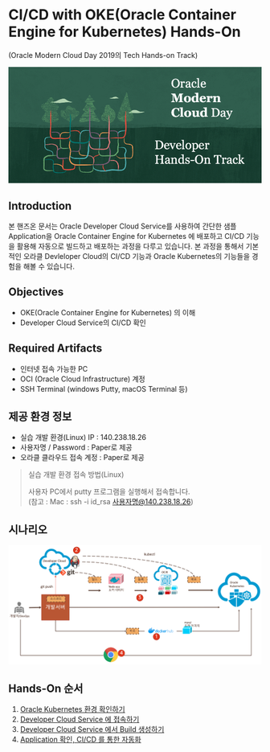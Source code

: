 # CI/CD with OKE(Oracle Container Engine for Kubernetes) Hands-On
 (Oracle Modern Cloud Day 2019의 Tech Hands-on Track)

![](images/header_redwood_3.png)
 
## Introduction
본 핸즈온 문서는 Oracle Developer Cloud Service를 사용하여 간단한 샘플 Application을 Oracle Container Engine for Kubernetes 에 배포하고 CI/CD 기능을 활용해 자동으로 빌드하고 배포하는 과정을 다루고 있습니다. 본 과정을 통해서 기본적인 오라클 Devleloper Cloud의 CI/CD 기능과 Oracle Kubernetes의 기능들을 경험을 해볼 수 있습니다.

## Objectives
* OKE(Oracle Container Engine for Kubernetes) 의 이해
* Developer Cloud Service의 CI/CD 확인

## Required Artifacts
* 인터넷 접속 가능한 PC
* OCI (Oracle Cloud Infrastructure) 계정
* SSH Terminal (windows Putty, macOS Terminal 등)

## 제공 환경 정보
* 실습 개발 환경(Linux) IP : 140.238.18.26
* 사용자명 / Password : Paper로 제공
* 오라클 클라우드 접속 계정 : Paper로 제공
  
> 실습 개발 환경 접속 방법(Linux)
> 
> 사용자 PC에서 putty 프로그램을 실행해서 접속합니다.<br>
> (참고 : Mac : ssh -i id_rsa 사용자명@140.238.18.26)

## 시나리오
![](images/sceneall.png)


## Hands-On 순서

1. [Oracle Kubernetes 환경 확인하기](./oke.md)
2. [Developer Cloud Service 에 접속하기](./devcs.md)
3. [Developer Cloud Service 에서 Build 생성하기](./cicd.md)
4. [Application 확인, CI/CD 를 통한 자동화](./app.md)